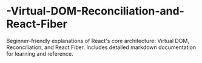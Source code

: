 # -Virtual-DOM-Reconciliation-and-React-Fiber
Beginner-friendly explanations of React's core architecture: Virtual DOM, Reconciliation, and React Fiber. Includes detailed markdown documentation for learning and reference.
